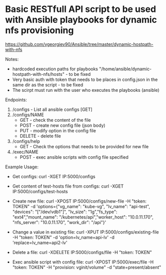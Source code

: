 # Basic RESTfull API script to be used with Ansible playbooks for dynamic nfs provisioning
https://github.com/vgeorgiev90/Ansible/tree/master/dynamic-hostpath-with-nfs

Notes:
* hardcoded execution paths for playbooks "/home/ansible/dynamic-hostpath-with-nfs/hosts" - to be fixed
* Very basic auth with token that needs to be places in config.json in the same dir as the script - to be fixed
* The scirpt must run with the user who executes the playbooks (ansible)

Endpoints:
1. /configs   -   List all ansible configs [GET]
2. /configs/NAME 
   * GET    - check the content of the file
   * POST   - create new config file (json body)
   * PUT    - modify option in the config file
   * DELETE - delete file 
3. /configs/help
   * GET    - Check the options that needs to be provided for new file
3. /exec/NAME
   * POST   - exec ansible scripts with config file specified

Example Usage:
* Get configs:
curl -XGET IP:5000/configs

* Get content of test-hosts file from configs:
curl -XGET IP:5000/configs/test-hosts

* Create new file:
curl -XPOST IP:5000/configs/new-file -H "token: TOKEN" -d 'options={"vg_name": "kube-vg", "lv_name": "api-test", "devices": "[\"/dev/vdb1\"]", "lv_size": "1g","fs_type": "ext4","mount_name": "/kubernetes/api","worker_host": "10.0.11.170", "nfs_server": "10.0.11.170", "work_dir": "/api"}'

* Change a value in existing file:
curl -XPUT IP:5000/configs/existing-file -H "token: TOKEN" -d 'option=lv_name=api-lv' -d 'replace=lv_name=api2-lv'

* Delete a file:
curl -XDELETE IP:5000/configs/file -H "token: TOKEN"

* Exec ansible script with config file:
curl -XPOST IP:5000/exec/file -H "token: TOKEN" -H "provision: vginit/volume" -d "state=present/absent"
